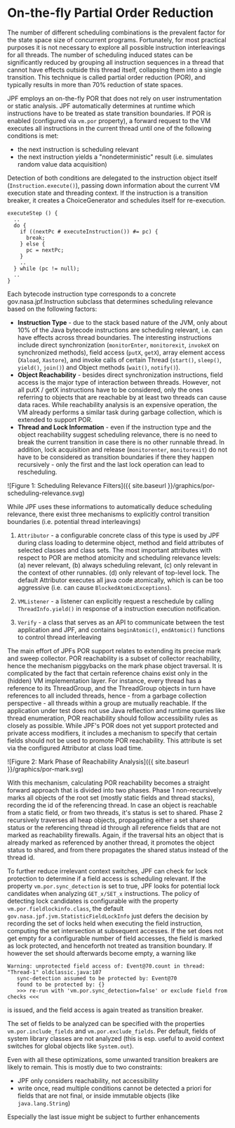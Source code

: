 # On-the-fly Partial Order Reduction #

The number of different scheduling combinations is the prevalent factor for the state space size of concurrent programs. Fortunately, for most practical purposes it is not necessary to explore all possible instruction interleavings for all threads. The number of scheduling induced states can be significantly reduced by grouping all instruction sequences in a thread that cannot have effects outside this thread itself, collapsing them into a single transition. This technique is called partial order reduction (POR), and typically results in more than 70% reduction of state spaces.

JPF employs an on-the-fly POR that does not rely on user instrumentation or static analysis. JPF automatically determines at runtime which instructions have to be treated as state transition boundaries. If POR is enabled (configured via `vm.por` property), a forward request to the VM executes all instructions in the current thread until one of the following conditions is met:

 - the next instruction is scheduling relevant
 - the next instruction yields a "nondeterministic" result (i.e. simulates random value data acquisition)

Detection of both conditions are delegated to the instruction object itself (`Instruction.execute()`), passing down information about the current VM execution state and threading context. If the instruction is a transition breaker, it creates a ChoiceGenerator and schedules itself for re-execution.

~~~~~~~~ {.java}
executeStep () {
  ..
  do {
    if ((nextPc # executeInstruction()) #= pc) {
      break;
    } else {
      pc = nextPc;
    }
    ..
  } while (pc != null);
  ..
}
~~~~~~~~

Each bytecode instruction type corresponds to a concrete gov.nasa.jpf.Instruction subclass that determines scheduling relevance based on the following factors:

 * **Instruction Type** - due to the stack based nature of the JVM, only about 10% of the Java bytecode instructions are scheduling relevant, i.e. can have effects across thread boundaries. The interesting instructions include direct synchronization (`monitorEnter`, `monitorexit`, `invokeX` on synchronized methods), field access (`putX`, `getX`), array element access (`Xaload`, `Xastore`), and invoke calls of certain Thread (`start()`, `sleep()`, `yield()`, `join()`) and Object methods (`wait()`, `notify()`).
 * **Object Reachability** - besides direct synchronization instructions, field access is the major type of interaction between threads. However, not all putX / getX instructions have to be considered, only the ones referring to objects that are reachable by at least two threads can cause data races. While reachability analysis is an expensive operation, the VM already performs a similar task during garbage collection, which is extended to support POR.
 * **Thread and Lock Information** - even if the instruction type and the object reachability suggest scheduling relevance, there is no need to break the current transition in case there is no other runnable thread. In addition, lock acquisition and release (`monitorenter`, `monitorexit`) do not have to be considered as transition boundaries if there they happen recursively - only the first and the last lock operation can lead to rescheduling.

![Figure 1: Scheduling Relevance Filters]({{ site.baseurl }}/graphics/por-scheduling-relevance.svg)

While JPF uses these informations to automatically deduce scheduling relevance, there exist three mechanisms to explicitly control transition boundaries (i.e. potential thread interleavings)

 1. `Attributor` - a configurable concrete class of this type is used by JPF during class loading to determine object, method and field attributes of selected classes and class sets. The most important attributes with respect to POR are method atomicity and scheduling relevance levels: (a) never relevant, (b) always scheduling relevant, (c) only relevant in the context of other runnables. (d) only relevant of top-level lock. The default Attributor executes all java code atomically, which is can be too aggressive (i.e. can cause `BlockedAtomicExceptions`).

 2. `VMListener` - a listener can explicitly request a reschedule by calling `ThreadInfo.yield()` in response of a instruction execution notification.

 3. `Verify` - a class that serves as an API to communicate between the test application and JPF, and contains `beginAtomic()`, `endAtomic()` functions to control thread interleaving

The main effort of JPFs POR support relates to extending its precise mark and sweep collector. POR reachability is a subset of collector reachability, hence the mechanism piggybacks on the mark phase object traversal. It is complicated by the fact that certain reference chains exist only in the (hidden) VM implementation layer. For instance, every thread has a reference to its ThreadGroup, and the ThreadGroup objects in turn have references to all included threads, hence - from a garbage collection perspective - all threads within a group are mutually reachable. If the application under test does not use Java reflection and runtime queries like thread enumeration, POR reachability should follow accessibility rules as closely as possible. While JPF's POR does not yet support protected and private access modifiers, it includes a mechanism to specify that certain fields should not be used to promote POR reachability. This attribute is set via the configured Attributor at class load time.

![Figure 2: Mark Phase of Reachability Analysis]({{ site.baseurl }}/graphics/por-mark.svg)

With this mechanism, calculating POR reachability becomes a straight forward approach that is divided into two phases. Phase 1 non-recursively marks all objects of the root set (mostly static fields and thread stacks), recording the id of the referencing thread. In case an object is reachable from a static field, or from two threads, it's status is set to shared. Phase 2 recursively traverses all heap objects, propagating either a set shared status or the referencing thread id through all reference fields that are not marked as reachability firewalls. Again, if the traversal hits an object that is already marked as referenced by another thread, it promotes the object status to shared, and from there propagates the shared status instead of the thread id.

To further reduce irrelevant context switches, JPF can check for lock protection to determine if a field access is scheduling relevant. If the property `vm.por.sync_detection` is set to true, JPF looks for potential lock candidates when analyzing `GET_x/SET_x` instructions. The policy of detecting lock candidates is configurable with the property `vm.por.fieldlockinfo.class`, the default `gov.nasa.jpf.jvm.StatisticFieldLockInfo` just defers the decision by recording the set of locks held when executing the field instruction, computing the set intersection at subsequent accesses. If the set does not get empty for a configurable number of field accesses, the field is marked as lock protected, and henceforth not treated as transition boundary. If however the set should afterwards become empty, a warning like

~~~~~~~~ {.bash}
Warning: unprotected field access of: Event@70.count in thread: "Thread-1" oldclassic.java:107
   sync-detection assumed to be protected by: Event@70
   found to be protected by: {}
   >>> re-run with 'vm.por.sync_detection=false' or exclude field from checks <<<
~~~~~~~~

is issued, and the field access is again treated as transition breaker.

The set of fields to be analyzed can be specified with the properties `vm.por.include_fields` and `vm.por.exclude_fields`. Per default, fields of system library classes are not analyzed (this is esp. useful to avoid context switches for global objects like `System.out`).

Even with all these optimizations, some unwanted transition breakers are likely to remain. This is mostly due to two constraints:

 * JPF only considers reachability, not accessibility
 * write once, read multiple conditions cannot be detected a priori for fields that are not final, or inside immutable objects (like `java.lang.String`)

Especially the last issue might be subject to further enhancements

